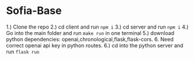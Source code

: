 # Sofia-Base
1.) Clone the repo
2.) cd client and run `npm i`
3.) cd server and run `npm i`
4.) Go into the main folder and run `make run` in one terminal
5.) download python dependencies: openai,chronological,flask,flask-cors. 
6. Need correct openai api key in python routes.
6.) cd into the python server and run `flask run`
